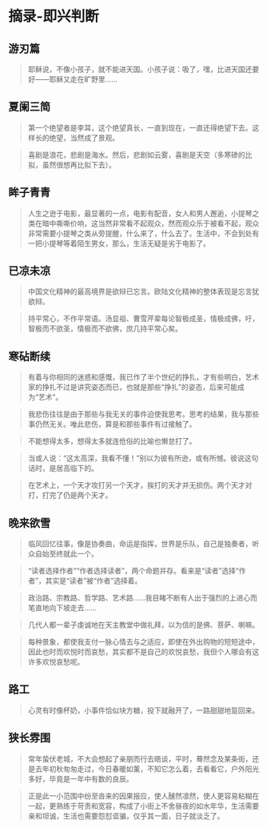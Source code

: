 # 摘录-即兴判断

## 游刃篇

> 耶稣说，不像小孩子，就不能进天国。小孩子说：吸了，嘿，比进天国还要好——耶稣又走在旷野里......

## 夏阑三简

> 第一个绝望者是李耳，这个绝望真长，一直到现在，一直还得绝望下去。这样长的绝望，当然成了景观。

> 喜剧是浪花，悲剧是海水。然后，悲剧如云雾，喜剧是天空（多寒碜的比拟，虽然很想再比拟下去）。

## 眸子青青

> 人生之逊于电影，最显著的一点，电影有配音，女人和男人邂逅，小提琴之类在暗中嘶嘶价响，这当然非常看不起观众，然而观众乐于被看不起，观众非常需要小提琴之类从旁提醒，什么来了，什么去了。生活中，不会到处有一把小提琴等着陌生男女，那么，生活无疑是劣于电影了。

## 已凉未凉

> 中国文化精神的最高境界是欲辩已忘言。欧陆文化精神的整体表现是忘言犹欲辩。

> 持平常心，不作平常语。汤显祖、曹雪芹辈每论智极成圣，情极成佛，吁，智极而不欲圣，情极而不欲佛，庶几持平常心矣。

## 寒砧断续

> 有着与你相同的迷惑和感慨，我已作了半个世纪的挣扎，才有些明白，艺术家的挣扎不过是讲究姿态而已，也就是那些“挣扎”的姿态，后来可能成为“艺术”。

> 我悲伤往往是由于那些与我无关的事件迫使我思考。思考的结果，我与那些事仍然无关。唯此悲伤，算是和那些事件有过接触了。

> 不能想得太多，想得太多就连伧俗的比喻也懒怠打了。

> 当或人说：“这太高深，我看不懂！”别以为彼有所逊，或有所憾。彼说这句话时，是居高临下的。

> 在艺术上，一个天才攻打另一个天才，挨打的天才并无损伤。两个天才对打，打完了仍是两个天才。

## 晚来欲雪

> 临风回忆往事，像是协奏曲，命运是指挥，世界是乐队，自己是独奏者，听众自始至终就此一个。

> “读者选择作者”“作者选择读者”，两个命题并存。看来是“读者”选择“作者”，其实是“读者”被“作者”选择着。

> 政治路、宗教路、哲学路、艺术路......我目睹不断有人出于强烈的上进心而笔直地向下坡走去......

> 几代人都一辈子虔诚地在天主教堂中做礼拜，以为信的是佛、菩萨、喇嘛。

> 每种景象，都使我支付一脉心情去与之适应，即使在外出购物的短短途中，因此也时而欢悦时而哀愁，其实都不是自己的欢悦哀愁，我但个人哪会有这许多欢悦哀愁呢。

## 路工

> 心灵有时像杯奶，小事件恰似块方糖，投下就融开了，一路甜甜地踅回来。

## 狭长雰围

> 常年蛰伏老城，不大会想起了亲朋而行去晤谈，平时，蓦然念及某条街，还是去年初秋匆匆走过，今日春暖如薰，不知它怎么着，去看看它，户外阳光多好，毕竟是一年中有数的良辰。

> 正是此一小范围中纷至沓来的因果报应，使人醺然凛然，使人更容易粘糊在一起，更熟练于苛责和宽容，构成了小街上不舍昼夜的如水年华，生活需要亲和坦诚，生活也需要怨怼诓骗，仅乎其一面，日子就淡乏了。
